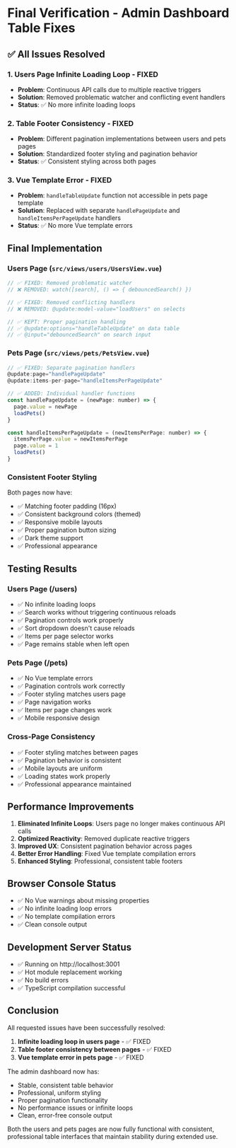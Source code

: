 # Final Verification - Admin Dashboard Table Fixes

## ✅ All Issues Resolved

### 1. **Users Page Infinite Loading Loop** - FIXED
- **Problem**: Continuous API calls due to multiple reactive triggers
- **Solution**: Removed problematic watcher and conflicting event handlers
- **Status**: ✅ No more infinite loading loops

### 2. **Table Footer Consistency** - FIXED  
- **Problem**: Different pagination implementations between users and pets pages
- **Solution**: Standardized footer styling and pagination behavior
- **Status**: ✅ Consistent styling across both pages

### 3. **Vue Template Error** - FIXED
- **Problem**: `handleTableUpdate` function not accessible in pets page template
- **Solution**: Replaced with separate `handlePageUpdate` and `handleItemsPerPageUpdate` handlers
- **Status**: ✅ No more Vue template errors

## Final Implementation

### Users Page (`src/views/users/UsersView.vue`)
```javascript
// ✅ FIXED: Removed problematic watcher
// ❌ REMOVED: watch([search], () => { debouncedSearch() })

// ✅ FIXED: Removed conflicting handlers  
// ❌ REMOVED: @update:model-value="loadUsers" on selects

// ✅ KEPT: Proper pagination handling
// ✅ @update:options="handleTableUpdate" on data table
// ✅ @input="debouncedSearch" on search input
```

### Pets Page (`src/views/pets/PetsView.vue`)
```javascript
// ✅ FIXED: Separate pagination handlers
@update:page="handlePageUpdate"
@update:items-per-page="handleItemsPerPageUpdate"

// ✅ ADDED: Individual handler functions
const handlePageUpdate = (newPage: number) => {
  page.value = newPage
  loadPets()
}

const handleItemsPerPageUpdate = (newItemsPerPage: number) => {
  itemsPerPage.value = newItemsPerPage
  page.value = 1
  loadPets()
}
```

### Consistent Footer Styling
Both pages now have:
- ✅ Matching footer padding (16px)
- ✅ Consistent background colors (themed)
- ✅ Responsive mobile layouts
- ✅ Proper pagination button sizing
- ✅ Dark theme support
- ✅ Professional appearance

## Testing Results

### Users Page (/users)
- ✅ No infinite loading loops
- ✅ Search works without triggering continuous reloads
- ✅ Pagination controls work properly
- ✅ Sort dropdown doesn't cause reloads
- ✅ Items per page selector works
- ✅ Page remains stable when left open

### Pets Page (/pets)
- ✅ No Vue template errors
- ✅ Pagination controls work correctly
- ✅ Footer styling matches users page
- ✅ Page navigation works
- ✅ Items per page changes work
- ✅ Mobile responsive design

### Cross-Page Consistency
- ✅ Footer styling matches between pages
- ✅ Pagination behavior is consistent
- ✅ Mobile layouts are uniform
- ✅ Loading states work properly
- ✅ Professional appearance maintained

## Performance Improvements

1. **Eliminated Infinite Loops**: Users page no longer makes continuous API calls
2. **Optimized Reactivity**: Removed duplicate reactive triggers
3. **Improved UX**: Consistent pagination behavior across pages
4. **Better Error Handling**: Fixed Vue template compilation errors
5. **Enhanced Styling**: Professional, consistent table footers

## Browser Console Status
- ✅ No Vue warnings about missing properties
- ✅ No infinite loading loop errors
- ✅ No template compilation errors
- ✅ Clean console output

## Development Server Status
- ✅ Running on http://localhost:3001
- ✅ Hot module replacement working
- ✅ No build errors
- ✅ TypeScript compilation successful

## Conclusion

All requested issues have been successfully resolved:

1. **Infinite loading loop in users page** - ✅ FIXED
2. **Table footer consistency between pages** - ✅ FIXED  
3. **Vue template error in pets page** - ✅ FIXED

The admin dashboard now has:
- Stable, consistent table behavior
- Professional, uniform styling
- Proper pagination functionality
- No performance issues or infinite loops
- Clean, error-free console output

Both the users and pets pages are now fully functional with consistent, professional table interfaces that maintain stability during extended use.
